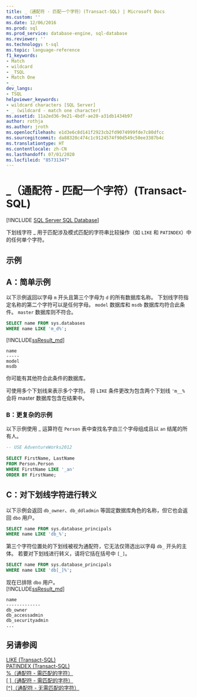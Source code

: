 ```yaml
---
title: _（通配符 - 匹配一个字符）(Transact-SQL) | Microsoft Docs
ms.custom: ''
ms.date: 12/06/2016
ms.prod: sql
ms.prod_service: database-engine, sql-database
ms.reviewer: ''
ms.technology: t-sql
ms.topic: language-reference
f1_keywords:
- Match
- wildcard
- _TSQL
- Match One
- _
dev_langs:
- TSQL
helpviewer_keywords:
- wildcard characters [SQL Server]
- _ (wildcard - match one character)
ms.assetid: 11a2ed36-9e21-4bdf-ae20-a31db1434b97
author: rothja
ms.author: jroth
ms.openlocfilehash: e1d3e6c8d141f2923cb2fd9074999fde7c80dfcc
ms.sourcegitcommit: da88320c474c1c9124574f90d549c50ee3387b4c
ms.translationtype: HT
ms.contentlocale: zh-CN
ms.lasthandoff: 07/01/2020
ms.locfileid: "85731347"
---
```

# <a name="_-wildcard---match-one-character-transact-sql"></a>_（通配符 - 匹配一个字符）(Transact-SQL)
[!INCLUDE [SQL Server SQL Database](../../includes/applies-to-version/sql-asdb.md)]

下划线字符 _ 用于匹配涉及模式匹配的字符串比较操作（如 `LIKE` 和 `PATINDEX`）中的任何单个字符。  
  
## <a name="examples"></a>示例  

## <a name="a-simple-example"></a>A：简单示例   

以下示例返回以字母 `m` 开头且第三个字母为 `d` 的所有数据库名称。 下划线字符指定名称的第二个字符可以是任何字母。 `model` 数据库和 `msdb` 数据库均符合此条件。 `master` 数据库则不符合。

```sql
SELECT name FROM sys.databases
WHERE name LIKE 'm_d%';
```   
[!INCLUDE[ssResult_md](../../includes/ssresult-md.md)]   
```
name
-----
model
msdb
```   
你可能有其他符合此条件的数据库。

可使用多个下划线来表示多个字符。 将 `LIKE` 条件更改为包含两个下划线 `'m__%` 会将 master 数据库包含在结果中。

### <a name="b-more-complex-example"></a>B：更复杂的示例
 以下示例使用 _ 运算符在 `Person` 表中查找名字由三个字母组成且以 `an` 结尾的所有人。  
  
```sql  
-- USE AdventureWorks2012
  
SELECT FirstName, LastName  
FROM Person.Person  
WHERE FirstName LIKE '_an'  
ORDER BY FirstName;  
```  
## <a name="c-escaping-the-underscore-character"></a>C：对下划线字符进行转义   
以下示例会返回 `db_owner`、`db_ddladmin` 等固定数据库角色的名称，但它也会返回 `dbo` 用户。 

```sql
SELECT name FROM sys.database_principals
WHERE name LIKE 'db_%';
```

第三个字符位置处的下划线被视为通配符，它无法仅筛选出以字母 `db_` 开头的主体。 若要对下划线进行转义，请将它括在括号中 `[_]`。 

```sql
SELECT name FROM sys.database_principals
WHERE name LIKE 'db[_]%';
```   
现在已排除 `dbo` 用户。   
[!INCLUDE[ssResult_md](../../includes/ssresult-md.md)]   
```
name
-------------
db_owner
db_accessadmin
db_securityadmin
...
```

  
## <a name="see-also"></a>另请参阅  
 [LIKE (Transact-SQL)](../../t-sql/language-elements/like-transact-sql.md)   
 [PATINDEX (Transact-SQL)](../../t-sql/functions/patindex-transact-sql.md)   
  [%（通配符 - 需匹配的字符）](../../t-sql/language-elements/percent-character-wildcard-character-s-to-match-transact-sql.md)   
  [[ ]（通配符 - 需匹配的字符）](../../t-sql/language-elements/wildcard-character-s-to-match-transact-sql.md)   
 [[^]（通配符 - 无需匹配的字符）](../../t-sql/language-elements/wildcard-character-s-not-to-match-transact-sql.md)     
  

